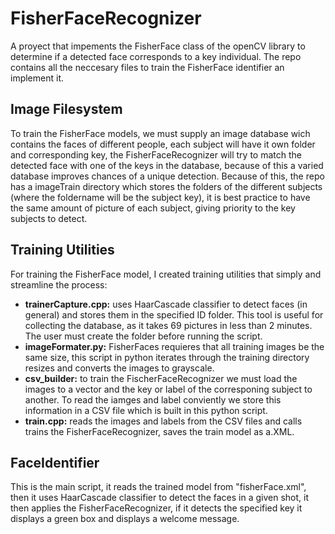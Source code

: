 # FisherFaceRecognizer

A proyect that impements the FisherFace class of the openCV library to determine if a detected face corresponds to a key individual. The repo contains all the neccesary files to train the FisherFace identifier an implement it.

## Image Filesystem

To train the FisherFace models, we must supply an image database wich contains the faces of different people, each subject will have it own folder and corresponding key, the FisherFaceRecognizer will try to match the detected face with one of the keys in the database, because of this a varied database improves chances of a unique detection.
Because of this, the repo has a imageTrain directory which stores the folders of the different subjects (where the foldername will be the subject key), it is best practice to have the same amount of picture of each subject, giving priority to the key subjects to detect.

## Training Utilities

For training the FisherFace model, I created training utilities that simply and streamline the process:

- **trainerCapture.cpp:** uses HaarCascade classifier to detect faces (in general) and stores them in the specified ID folder. This tool is useful for collecting the database, as it takes 69 pictures in less than 2 minutes. The user must create the folder before running the script.
- **imageFormater.py:** FisherFaces requieres that all training images be the same size, this script in python iterates through the training directory resizes and converts the images to grayscale.
- **csv_builder:** to train the FischerFaceRecognizer we must load the images to a vector and the key or label of the corresponing subject to another. To read the iamges and label conviently we store this information in a CSV file which is built in this python script.
- **train.cpp:** reads the images and labels from the CSV files and calls trains the FisherFaceRecognizer, saves the train model as a.XML.

## FaceIdentifier

This is the main script, it reads the trained model from "fisherFace.xml", then it uses HaarCascade classifier to detect the faces in a given shot, it then applies the FisherFaceRecognizer, if it detects the specified key it displays a green box and displays a welcome message.
